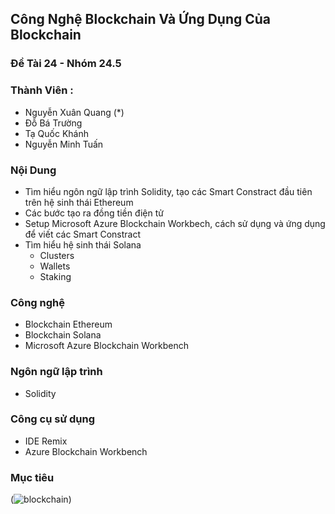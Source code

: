 ## Công Nghệ Blockchain Và Ứng Dụng Của Blockchain
### Đề Tài 24 - Nhóm 24.5
### Thành Viên :
  - Nguyễn Xuân Quang (*)
  - Đỗ Bá Trường
  - Tạ Quốc Khánh
  - Nguyễn Minh Tuấn
### Nội Dung
  - Tìm hiểu ngôn ngữ lập trình Solidity, tạo các Smart Constract đầu tiên trên hệ sinh thái Ethereum
  - Các bước tạo ra đồng tiền điện tử 
  - Setup Microsoft Azure Blockchain Workbech, cách sử dụng và ứng dụng để viết các Smart Constract
  - Tìm hiểu hệ sinh thái Solana
    - Clusters
    - Wallets
    - Staking 
### Công nghệ
  - Blockchain Ethereum
  - Blockchain Solana
  - Microsoft Azure Blockchain Workbench
### Ngôn ngữ lập trình
  - Solidity
### Công cụ sử dụng
  - IDE Remix
  - Azure Blockchain Workbench
### Mục tiêu 

(![blockchain](https://user-images.githubusercontent.com/74960507/144962401-78e080ca-5685-4b40-b864-123b12a52fcb.PNG))
